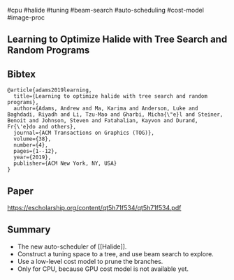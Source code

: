 #cpu #halide #tuning #beam-search #auto-scheduling #cost-model #image-proc 

## Learning to Optimize Halide with Tree Search and Random Programs

## Bibtex
```
@article{adams2019learning,
  title={Learning to optimize halide with tree search and random programs},
  author={Adams, Andrew and Ma, Karima and Anderson, Luke and Baghdadi, Riyadh and Li, Tzu-Mao and Gharbi, Micha{\"e}l and Steiner, Benoit and Johnson, Steven and Fatahalian, Kayvon and Durand, Fr{\'e}do and others},
  journal={ACM Transactions on Graphics (TOG)},
  volume={38},
  number={4},
  pages={1--12},
  year={2019},
  publisher={ACM New York, NY, USA}
}
```

## Paper
https://escholarship.org/content/qt5h71f534/qt5h71f534.pdf

## Summary
- The new auto-scheduler of [[Halide]].
- Construct a tuning space to a tree, and use beam search to explore.
- Use a low-level cost model to prune the branches.
- Only for CPU, because GPU cost model is not available yet.
